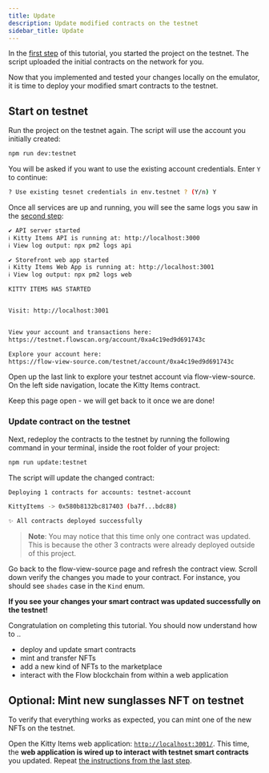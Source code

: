 ```yaml
---
title: Update
description: Update modified contracts on the testnet
sidebar_title: Update
---
```


In the [first step](/kitty-items/start/) of this tutorial, you started the project on the testnet. The script uploaded the initial contracts on the network for you.

Now that you implemented and tested your changes locally on the emulator, it is time to deploy your modified smart contracts to the testnet.

## Start on testnet

Run the project on the testnet again. The script will use the account you initially created:

```sh
npm run dev:testnet
```

You will be asked if you want to use the existing account credentials. Enter `Y` to continue:

```sh
? Use existing tesnet credentials in env.testnet ? (Y/n) Y
```

Once all services are up and running, you will see the same logs you saw in the [second step](/kitty-items/start/):

```sh
✔ API server started
ℹ Kitty Items API is running at: http://localhost:3000
ℹ View log output: npx pm2 logs api

✔ Storefront web app started
ℹ Kitty Items Web App is running at: http://localhost:3001
ℹ View log output: npx pm2 logs web

KITTY ITEMS HAS STARTED


Visit: http://localhost:3001


View your account and transactions here:
https://testnet.flowscan.org/account/0xa4c19ed9d691743c

Explore your account here:
https://flow-view-source.com/testnet/account/0xa4c19ed9d691743c
```

Open up the last link to explore your testnet account via flow-view-source. On the left side navigation, locate the Kitty Items contract.

Keep this page open - we will get back to it once we are done!

### Update contract on the testnet

Next, redeploy the contracts to the testnet by running the following command in your terminal, inside the root folder of your project:

```sh
npm run update:testnet
```

The script will update the changed contract:

```sh
Deploying 1 contracts for accounts: testnet-account

KittyItems -> 0x580b8132bc817403 (ba7f...bdc88)

✨ All contracts deployed successfully
```

> **Note**: You may notice that this time only one contract was updated. This is because the other 3 contracts were already deployed outside of this project.

Go back to the flow-view-source page and refresh the contract view. Scroll down verify the changes you made to your contract. For instance, you should see `shades` case in the `Kind` enum.

**If you see your changes your smart contract was updated successfully on the testnet!**

Congratulation on completing this tutorial. You should now understand how to ..

- deploy and update smart contracts
- mint and transfer NFTs
- add a new kind of NFTs to the marketplace
- interact with the Flow blockchain from within a web application

## Optional: Mint new sunglasses NFT on testnet

To verify that everything works as expected, you can mint one of the new NFTs on the testnet.

Open the Kitty Items web application: [`http://localhost:3001/`](http://localhost:3001/). This time, the **web application is wired up to interact with testnet smart contracts** you updated. Repeat [the instructions from the last step](/kitty-items/modify/#mint-new-sunglasses-nft).
